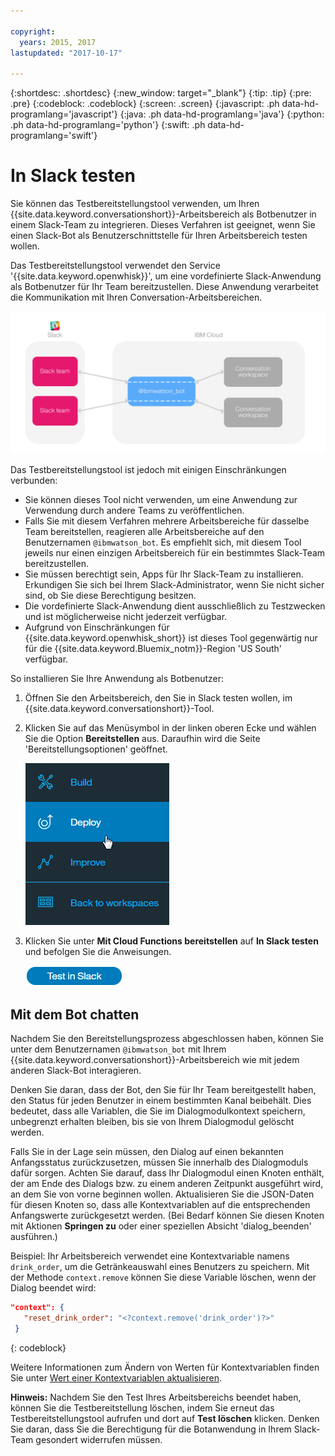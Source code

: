 ```yaml
---

copyright:
  years: 2015, 2017
lastupdated: "2017-10-17"

---
```


{:shortdesc: .shortdesc}
{:new_window: target="_blank"}
{:tip: .tip}
{:pre: .pre}
{:codeblock: .codeblock}
{:screen: .screen}
{:javascript: .ph data-hd-programlang='javascript'}
{:java: .ph data-hd-programlang='java'}
{:python: .ph data-hd-programlang='python'}
{:swift: .ph data-hd-programlang='swift'}

# In Slack testen

Sie können das Testbereitstellungstool verwenden, um Ihren {{site.data.keyword.conversationshort}}-Arbeitsbereich als Botbenutzer in einem Slack-Team zu integrieren. Dieses Verfahren ist geeignet, wenn Sie einen Slack-Bot als Benutzerschnittstelle für Ihren Arbeitsbereich testen wollen.

Das Testbereitstellungstool verwendet den Service '{{site.data.keyword.openwhisk}}', um eine vordefinierte Slack-Anwendung als Botbenutzer für Ihr Team bereitzustellen. Diese Anwendung verarbeitet die Kommunikation mit Ihren Conversation-Arbeitsbereichen.

![Übersichtsdiagramm für Testbereitstellung](images/testdeploy_diagram.png)

Das Testbereitstellungstool ist jedoch mit einigen Einschränkungen verbunden:

- Sie können dieses Tool nicht verwenden, um eine Anwendung zur Verwendung durch andere Teams zu veröffentlichen.
- Falls Sie mit diesem Verfahren mehrere Arbeitsbereiche für dasselbe Team bereitstellen, reagieren alle Arbeitsbereiche auf den Benutzernamen `@ibmwatson_bot`. Es empfiehlt sich, mit diesem Tool jeweils nur einen einzigen Arbeitsbereich für ein bestimmtes Slack-Team bereitzustellen.
- Sie müssen berechtigt sein, Apps für Ihr Slack-Team zu installieren. Erkundigen Sie sich bei Ihrem Slack-Administrator, wenn Sie nicht sicher sind, ob Sie diese Berechtigung besitzen.
- Die vordefinierte Slack-Anwendung dient ausschließlich zu Testzwecken und ist möglicherweise nicht jederzeit verfügbar.
- Aufgrund von Einschränkungen für {{site.data.keyword.openwhisk_short}} ist dieses Tool gegenwärtig nur für die {{site.data.keyword.Bluemix_notm}}-Region 'US South' verfügbar.

So installieren Sie Ihre Anwendung als Botbenutzer:

1. Öffnen Sie den Arbeitsbereich, den Sie in Slack testen wollen, im {{site.data.keyword.conversationshort}}-Tool.
1. Klicken Sie auf das Menüsymbol in der linken oberen Ecke und wählen Sie die Option **Bereitstellen** aus. Daraufhin wird die Seite 'Bereitstellungsoptionen' geöffnet.

   ![Menüoption für schnelle Bereitstellung](images/deploy_menu_testdeploy.png)

1. Klicken Sie unter **Mit Cloud Functions bereitstellen** auf **In Slack testen** und befolgen Sie die Anweisungen.

   ![Schaltfläche 'Slack-Test erstellen'](images/testdeploy_testinslack.png)

## Mit dem Bot chatten

Nachdem Sie den Bereitstellungsprozess abgeschlossen haben, können Sie unter dem Benutzernamen `@ibmwatson_bot` mit Ihrem {{site.data.keyword.conversationshort}}-Arbeitsbereich wie mit jedem anderen Slack-Bot interagieren.

Denken Sie daran, dass der Bot, den Sie für Ihr Team bereitgestellt haben, den Status für jeden Benutzer in einem bestimmten Kanal beibehält. Dies bedeutet, dass alle Variablen, die Sie im Dialogmodulkontext speichern, unbegrenzt erhalten bleiben, bis sie von Ihrem Dialogmodul gelöscht werden.

Falls Sie in der Lage sein müssen, den Dialog auf einen bekannten Anfangsstatus zurückzusetzen, müssen Sie innerhalb des Dialogmoduls dafür sorgen. Achten Sie darauf, dass Ihr Dialogmodul einen Knoten enthält, der am Ende des Dialogs bzw. zu einem anderen Zeitpunkt ausgeführt wird, an dem Sie von vorne beginnen wollen. Aktualisieren Sie die JSON-Daten für diesen Knoten so, dass alle Kontextvariablen auf die entsprechenden Anfangswerte zurückgesetzt werden. (Bei Bedarf können Sie diesen Knoten mit Aktionen **Springen zu** oder einer speziellen Absicht 'dialog_beenden' ausführen.)

Beispiel: Ihr Arbeitsbereich verwendet eine Kontextvariable namens `drink_order`, um die Getränkeauswahl eines Benutzers zu speichern. Mit der Methode `context.remove` können Sie diese Variable löschen, wenn der Dialog beendet wird:

```json
"context": {
   "reset_drink_order": "<?context.remove('drink_order')?>"
 }
```
{: codeblock}

Weitere Informationen zum Ändern von Werten für Kontextvariablen finden Sie unter [Wert einer Kontextvariablen aktualisieren](dialog-build.html#updating-a-context-variable-value).

**Hinweis:** Nachdem Sie den Test Ihres Arbeitsbereichs beendet haben, können Sie die Testbereitstellung löschen, indem Sie erneut das Testbereitstellungstool aufrufen und dort auf **Test löschen** klicken. Denken Sie daran, dass Sie die Berechtigung für die Botanwendung in Ihrem Slack-Team gesondert widerrufen müssen.
